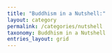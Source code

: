 ```yaml
---
title: "Buddhism in a Nutshell:"
layout: category
permalink: /categories/nutshell
taxonomy: Buddhism in a Nutshell
entries_layout: grid
---
```

